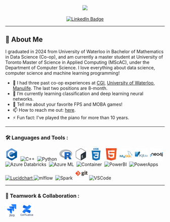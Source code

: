 <div id="header" align="center">
  <img src="https://media.giphy.com/media/M9gbBd9nbDrOTu1Mqx/giphy.gif" width="100"/>
</div>

<p align="center">
  <a href="https://www.linkedin.com/in/jiawei-jarvis-wang-395b891a4/">
      <img align="center" src="https://img.shields.io/badge/LinkedIn-blue?style=for-the-badge&logo=linkedin&logoColor=white" alt="LinkedIn Badge"/>
  </a>
<p align="center">

- ---
## 🚀 About Me
I graduated in 2024 from University of Waterloo in Bachelor of Mathematics in Data Science (Co-op), and am currently a master student at University of Toronto Master of Science in Applied Computing (MScAC), under the Department of Computer Science. I love everything about data science, computer science and machine learning programming!

- 🔭 I had three past co-op experiences at [CGI](https://www.cgi.com/en), [University of Waterloo](https://uwaterloo.ca/), [Manulife](https://www.manulife.ca/personal.html). The last two positions are 8-month.
- 🌱 I’m currently learning classification and deep learning neural networks.
- 💬 Tell me about your favorite FPS and MOBA games!
- 📫 How to reach me out: [here](szwjw034@gmail.com).
- ⚡ Fun fact: I've played the piano for more than 10 years.

- ---

### :hammer_and_wrench: Languages and Tools :
<div>
  <img src="https://github.com/devicons/devicon/blob/master/icons/c/c-original.svg" title="C" alt="C" width="40" height="40"/>&nbsp;
  <img src="https://github.com/isocpp/logos/blob/master/cpp_logo.svg" title="C++" alt="C++" width="40" height="40"/>&nbsp;
  <img src="https://s3.dualstack.us-east-2.amazonaws.com/pythondotorg-assets/media/files/python-logo-only.svg" title="Python" alt="Python" width="40" height="40"/>&nbsp;
  <img src="https://github.com/devicons/devicon/blob/master/icons/r/r-original.svg" title="R" alt="R" width="40" height="40"/>&nbsp;
  <img src="https://github.com/devicons/devicon/blob/master/icons/bash/bash-original.svg" title="Bash" alt="Bash" width="40" height="40"/>&nbsp;
  <img src="https://github.com/devicons/devicon/blob/master/icons/css3/css3-plain-wordmark.svg"  title="CSS3" alt="CSS" width="40" height="40"/>&nbsp;
  <img src="https://github.com/devicons/devicon/blob/master/icons/html5/html5-original.svg" title="HTML5" alt="HTML" width="40" height="40"/>&nbsp;
  <img src="https://github.com/devicons/devicon/blob/master/icons/mysql/mysql-original-wordmark.svg" title="MySQL"  alt="MySQL" width="40" height="40"/>&nbsp;
  <img src="https://github.com/devicons/devicon/blob/master/icons/sqlite/sqlite-original-wordmark.svg" title="SQLite"  alt="SQLite" width="40" height="40"/>&nbsp;
  <img src="https://github.com/devicons/devicon/blob/master/icons/neo4j/neo4j-original-wordmark.svg" title="Neo4j"  alt="Neo4j" width="40" height="40"/>&nbsp;
  <img src="https://upload.wikimedia.org/wikipedia/commons/6/63/Databricks_Logo.png" title="Azure Databricks" alt="Azure Databricks" width="40" height="40"/>&nbsp;
  <img src="https://azure.microsoft.com/en-us/patterns/styles/glyphs-icons/machine-learning02.svg" title="Azure ML" alt="Azure ML" width="40" height="40"/>&nbsp;
  <img src="https://azure.microsoft.com/en-us/patterns/styles/glyphs-icons/devops-containers-kubernetes.svg" title="Container" alt="Container" width="40" height="40"/>&nbsp;
  <img src="https://azure.microsoft.com/en-us/patterns/styles/glyphs-icons/power-bi.svg" title="PowerBI" alt="PowerBI" width="40" height="40"/>&nbsp;
  <img src="https://azure.microsoft.com/en-us/patterns/styles/glyphs-icons/powerapps.svg" title="PowerApps" alt="PowerApps" width="40" height="40"/>&nbsp;
  <a href="https://logovtor.com/lucidchart-logo-vector-svg/" target="_blank">
    <img src="https://logovtor.com/wp-content/uploads/2021/09/lucidchart-logo-vector.png" alt="Lucidchart" width="40" height="40" />
  </a>
  <img src="https://azure.microsoft.com/en-us/patterns/styles/glyphs-icons/mlflow.svg" title="mlflow" alt="mlflow" width="40" height="40"/>&nbsp;
  <img src="https://azure.microsoft.com/en-us/patterns/styles/glyphs-icons/apache-spark.svg" title="Spark" alt="Spark" width="40" height="40"/>&nbsp;
  <img src="https://github.com/devicons/devicon/blob/master/icons/git/git-original-wordmark.svg" title="Git" **alt="Git" width="40" height="40"/>
  <img src="https://azure.microsoft.com/en-us/patterns/styles/glyphs-icons/vs-code.svg" title="VSCode" alt="VSCode" width="40" height="40"/>&nbsp;
</div>

- ---

### 🤝  Teamwork & Collaboration :
<div>
  <img src="https://github.com/devicons/devicon/blob/master/icons/jira/jira-original-wordmark.svg" title="Jira" alt="Jira" width="40" height="40"/>&nbsp;
  <img src="https://github.com/devicons/devicon/blob/master/icons/confluence/confluence-original-wordmark.svg" title="Confluence" alt="Confluence" width="40" height="40"/>&nbsp;
</div>
